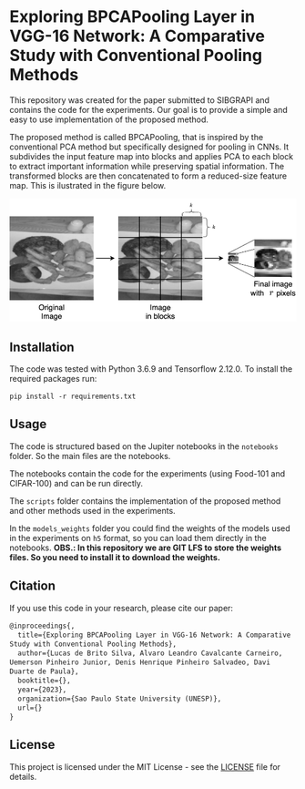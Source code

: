 # Exploring BPCAPooling Layer in VGG-16 Network: A Comparative Study with Conventional Pooling Methods
This repository was created for the paper submitted to SIBGRAPI and contains the code for the experiments.
Our goal is to provide a simple and easy to use implementation of the proposed method.

The proposed method is called BPCAPooling, that is inspired by the conventional PCA method but specifically designed for pooling in CNNs. It subdivides the input feature map into blocks and applies PCA to each block to extract important information while preserving spatial information. The transformed blocks are then concatenated to form a reduced-size feature map. This is ilustrated in the figure below.

![BPCAPooling](https://raw.githubusercontent.com/Lucs1590/vgg_bpca/2c97a54297698363aa6349a655371a6eb3bbdb54/images/bpca.png?token=GHSAT0AAAAAAB5UG3TH7YCPUFGK7NJR3IL6ZE7LHZA)

## Installation
The code was tested with Python 3.6.9 and Tensorflow 2.12.0.
To install the required packages run:
```
pip install -r requirements.txt
```

## Usage
The code is structured based on the Jupiter notebooks in the `notebooks` folder. So the main files are the notebooks.

The notebooks contain the code for the experiments (using Food-101 and CIFAR-100) and can be run directly.

The `scripts` folder contains the implementation of the proposed method and other methods used in the experiments.

In the `models_weights` folder you could find the weights of the models used in the experiments on `h5` format, so you can load them directly in the notebooks.
**OBS.: In this repository we are GIT LFS to store the weights files. So you need to install it to download the weights.**

## Citation
If you use this code in your research, please cite our paper:
```
@inproceedings{,
  title={Exploring BPCAPooling Layer in VGG-16 Network: A Comparative Study with Conventional Pooling Methods},
  author={Lucas de Brito Silva, Alvaro Leandro Cavalcante Carneiro, Uemerson Pinheiro Junior, Denis Henrique Pinheiro Salvadeo, Davi Duarte de Paula},
  booktitle={},
  year={2023},
  organization={Sao Paulo State University (UNESP)},
  url={}
}
```

## License
This project is licensed under the MIT License - see the [LICENSE](https://github.com/Lucs1590/vgg_bpca/blob/master/LICENSE.md) file for details.
